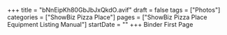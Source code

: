 +++
title = "bNnEipKh80GbJbJxQkdO.avif"
draft = false
tags = ["Photos"]
categories = ["ShowBiz Pizza Place"]
pages = ["ShowBiz Pizza Place Equipment Listing Manual"]
startDate = ""
+++
Binder First Page
